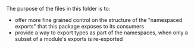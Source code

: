 The purpose of the files in this folder is to:
* offer more fine grained control on the structure of the "namespaced exports" that this package exposes to its consumers
* provide a way to export types as part of the namespaces, when only a subset of a module's exports is re-exported

